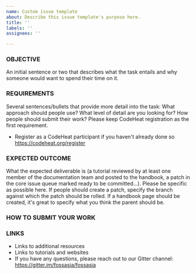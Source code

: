 ```yaml
---
name: Custom issue template
about: Describe this issue template's purpose here.
title: ''
labels: ''
assignees: ''

---
```


### OBJECTIVE
An initial sentence or two that describes what the task entails and why someone would want to spend their time on it. 

### REQUIREMENTS
Several sentences/bullets that provide more detail into the task: What approach should people use? What level of detail are you looking for? How people should submit their work? Please keep CodeHeat registration as the first requirement. 
- Register as a CodeHeat participant if you haven't already done so https://codeheat.org/register

### EXPECTED OUTCOME
What the expected deliverable is (a tutorial reviewed by at least one member of the documentation team and posted to the handbook, a patch in the core issue queue marked ready to be committed...). Please be specific as possible here. If people should create a patch, specify the branch against which the patch should be rolled. If a handbook page should be created, it's great to specify what you think the parent should be.

### HOW TO SUBMIT YOUR WORK

### LINKS
- Links to additional resources
- Links to tutorials and websites
- If you have any questions, please reach out to our Gitter channel: https://gitter.im/fossasia/fossasia
